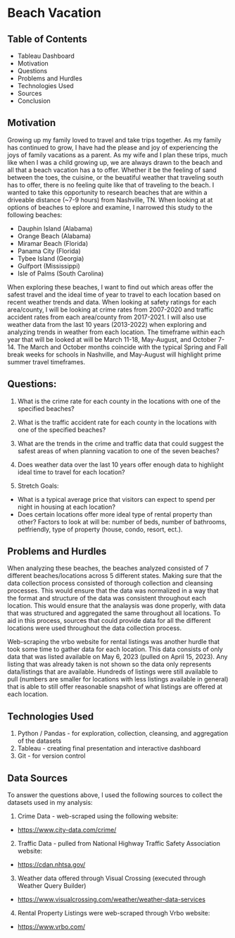 # Beach Vacation

## Table of Contents
- Tableau Dashboard
- Motivation
- Questions
- Problems and Hurdles
- Technologies Used
- Sources
- Conclusion

## Motivation
Growing up my family loved to travel and take trips together.  As my family has continued to grow, I have had the please and joy of experiencing the joys of family vacations as a parent.  As my wife and I plan these trips, much like when I was a child growing up, we are always drawn to the beach and all that a beach vacation has a to offer.  Whether it be the feeling of sand between the toes, the cuisine, or the beuatiful weather that traveling south has to offer, there is no feeling quite like that of traveling to the beach.  I  wanted to take this opportunity to research beaches that are within a driveable distance (~7-9 hours) from Nashville, TN.  When looking at at options of beaches to eplore and examine, I narrowed this study to the following beaches:

- Dauphin Island (Alabama)
- Orange Beach (Alabama)
- Miramar Beach (Florida)
- Panama City (Florida)
- Tybee Island (Georgia)
- Gulfport (Mississippi)
- Isle of Palms (South Carolina)

When exploring these beaches, I want to find out which areas offer the safest travel and the ideal time of year to travel to each location based on recent weather trends and data.  When looking at safety ratings for each area/county, I will be looking at crime rates from 2007-2020 and traffic accident rates from each area/county from 2017-2021.  I will also use weather data from the last 10 years (2013-2022) when exploring and analyzing trends in weather from each location.  The timeframe within each year that will be looked at will be March 11-18, May-August, and October 7-14.  The March and October months coincide with the typical Spring and Fall break weeks for schools in Nashville, and May-August will highlight prime summer travel timeframes.

## Questions:

1. What is the crime rate for each county in the locations with one of the specified beaches?
2. What is the traffic accident rate for each county in the locations with one of the specified beaches?
3. What are the trends in the crime and traffic data that could suggest the safest areas of when planning vacation to one of the seven beaches?
4. Does weather data over the last 10 years offer enough data to highlight ideal time to travel for each location?

5. Stretch Goals:
- What is a typical average price that visitors can expect to spend per night in housing at each location?
- Does certain locations offer more ideal type of rental property than other?  Factors to look at will be: number of beds, number of bathrooms, petfriendly, type of property (house, condo, resort, ect.).

## Problems and Hurdles
When analyzing these beaches, the beaches analyzed consisted of 7 different beaches/locations across 5 different states.  Making sure that the data collection process consisted of thorough collection and cleansing processes.  This would ensure that the data was normalized in a way that the format and structure of the data was consistent throughout each location.  This would ensure that the analaysis was done properly, with data that was structured and aggregated the same throughout all locations.  To aid in this process, sources that could provide data for all the different locations were used throughout the data collection process.  

Web-scraping the vrbo website for rental listings was another hurdle that took some time to gather data for each location.  This data consists of only data that was listed available on May 6, 2023 (pulled on April 15, 2023).  Any listing that was already taken is not shown so the data only represents data/listings that are available.  Hundreds of listings were still available to pull (numbers are smaller for locations with less listings available in general) that is able to still offer reasonable snapshot of what listings are offered at each location.

## Technologies Used
1. Python / Pandas - for exploration, collection, cleansing, and aggregation of the datasets
2. Tableau - creating final presentation and interactive dashboard
3. Git - for version control

## Data Sources
To answer the questions above, I used the following sources to collect the datasets used in my analysis:

1. Crime Data - web-scraped using the following website:
- https://www.city-data.com/crime/
2. Traffic Data - pulled from National Highway Traffic Safety Association website:
- https://cdan.nhtsa.gov/
3. Weather data offered through Visual Crossing (executed through Weather Query Builder)
- https://www.visualcrossing.com/weather/weather-data-services
4. Rental Property Listings were web-scraped through Vrbo website:
- https://www.vrbo.com/
